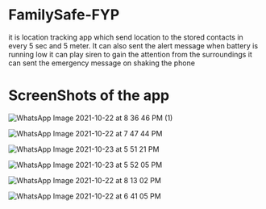 # FamilySafe-FYP 
it is location tracking app which send location to the stored contacts in every 5 sec and 5 meter.
It can also sent the alert message when battery is running low
it can play siren to gain the attention from the surroundings
it can sent the emergency message on shaking the phone

# ScreenShots of the app

![WhatsApp Image 2021-10-22 at 8 36 46 PM (1)](https://user-images.githubusercontent.com/76066630/139675528-ff36eb5e-8b0f-4281-b271-c40a1ad729cc.jpeg)

![WhatsApp Image 2021-10-22 at 7 47 44 PM](https://user-images.githubusercontent.com/76066630/139675552-e80f3457-5230-4ef6-9c34-614ac6f4e1ca.jpeg)

![WhatsApp Image 2021-10-23 at 5 51 21 PM](https://user-images.githubusercontent.com/76066630/139675561-e9df27b1-afdc-464c-ab6d-7b9f04b6ab18.jpeg)

![WhatsApp Image 2021-10-23 at 5 52 05 PM](https://user-images.githubusercontent.com/76066630/139675575-2d1e3e1c-a8f3-4e21-8271-57c885c4f6c0.jpeg)

![WhatsApp Image 2021-10-22 at 8 13 02 PM](https://user-images.githubusercontent.com/76066630/139675589-e66f9a8a-f052-4ede-8307-8831bba6a057.jpeg)

![WhatsApp Image 2021-10-22 at 6 41 05 PM](https://user-images.githubusercontent.com/76066630/139675598-966474ce-8144-4e98-be67-391c79309577.jpeg)

